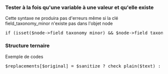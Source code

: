 
### Tester à la fois qu'une variable à une valeur et qu'elle existe 

Cette syntaxe ne produira pas d'erreurs même si la clé field_taxonomy_minor n'existe pas dans l'objet node
<pre>
if (isset($node->field_taxonomy_minor) && $node->field_taxonomy_minor){
</pre>


### Structure ternaire

Exemple de codes

<pre>
$replacements[$original] = $sanitize ? check_plain($text) : $text;
</pre>